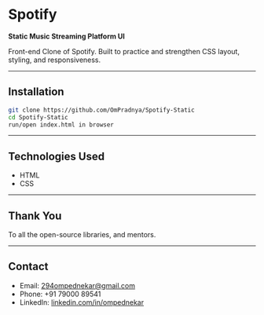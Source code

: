# Spotify 

**Static Music Streaming Platform UI**

Front-end Clone of Spotify. Built to practice and strengthen CSS layout, styling, and responsiveness.

---

## Installation

```bash
git clone https://github.com/OmPradnya/Spotify-Static
cd Spotify-Static
run/open index.html in browser
```

---

## Technologies Used

- HTML
- CSS

---

## Thank You

To all the open-source libraries, and mentors.

---

## Contact

- Email: [294ompednekar@gmail.com](mailto:294ompednekar@gmail.com)
- Phone: +91 79000 89541  
- LinkedIn: [linkedin.com/in/ompednekar](https://www.linkedin.com/in/ompednekar/)
